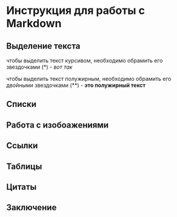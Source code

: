 # Инструкция для работы с Markdown

## Выделение текста

чтобы выделить текст курсивом, необходимо обрамить его звездочками (*) - *вот так*

чтобы выделить текст полужирным, необходимо обрамить его двойными звездочками (**) - **это полужирный текст**

## Списки

## Работа с изобоажениями

## Ссылки

## Таблицы

## Цитаты

## Заключение
